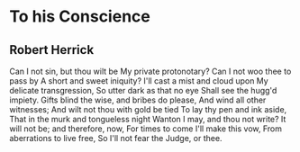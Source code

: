 # To his Conscience
## Robert Herrick
Can I not sin, but thou wilt be
My private protonotary?
Can I not woo thee to pass by
A short and sweet iniquity?
I'll cast a mist and cloud upon
My delicate transgression,
So utter dark as that no eye
Shall see the hugg'd impiety.
Gifts blind the wise, and bribes do please,
And wind all other witnesses;
And wilt not thou with gold be tied
To lay thy pen and ink aside,
That in the murk and tongueless night
Wanton I may, and thou not write?
It will not be; and therefore, now,
For times to come I'll make this vow,
From aberrations to live free,
So I'll not fear the Judge, or thee.